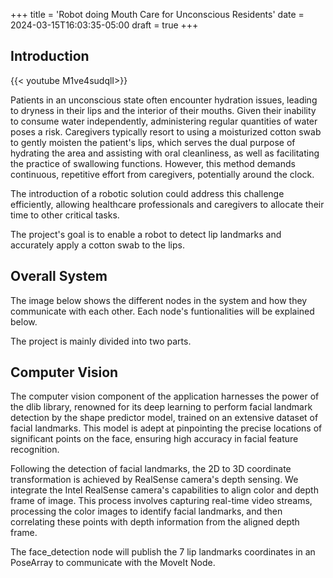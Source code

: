 +++
title = 'Robot doing Mouth Care for Unconscious Residents'
date = 2024-03-15T16:03:35-05:00
draft = true
+++

## Introduction

{{< youtube M1ve4sudqlI>}}

Patients in an unconscious state often encounter hydration issues, leading to dryness in their lips and the interior of their mouths. Given their inability to consume water independently, administering regular quantities of water poses a risk. Caregivers typically resort to using a moisturized cotton swab to gently moisten the patient's lips, which serves the dual purpose of hydrating the area and assisting with oral cleanliness, as well as facilitating the practice of swallowing functions. However, this method demands continuous, repetitive effort from caregivers, potentially around the clock. 

The introduction of a robotic solution could address this challenge efficiently, allowing healthcare professionals and caregivers to allocate their time to other critical tasks.

The project's goal is to enable a robot to detect lip landmarks and accurately apply a cotton swab to the lips.

## Overall System 

The image below shows the different nodes in the system and how they communicate with each other. Each node's funtionalities will be explained below.

The project is mainly divided into two parts.

## Computer Vision

The computer vision component of the application harnesses the power of the dlib library, renowned for its deep learning to perform facial landmark detection by the shape predictor model, trained on an extensive dataset of facial landmarks. This model is adept at pinpointing the precise locations of significant points on the face, ensuring high accuracy in facial feature recognition.

Following the detection of facial landmarks, the 2D to 3D coordinate transformation is achieved by RealSense camera's depth sensing. We integrate the Intel RealSense camera's capabilities to align color and depth frame of image. This process involves capturing real-time video streams, processing the color images to identify facial landmarks, and then correlating these points with depth information from the aligned depth frame.

The face_detection node will publish the 7 lip landmarks coordinates in an PoseArray to communicate with the MoveIt Node.
